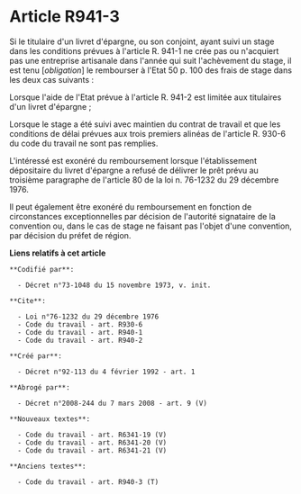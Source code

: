 # Article R941-3

Si le titulaire d'un livret d'épargne, ou son conjoint, ayant suivi un stage dans les conditions prévues à l'article R. 941-1
ne crée pas ou n'acquiert pas une entreprise artisanale dans l'année qui suit l'achèvement du stage, il est tenu
[*obligation*] le rembourser à l'Etat 50 p. 100 des frais de stage dans les deux cas suivants :

Lorsque l'aide de l'Etat prévue à l'article R. 941-2 est limitée aux titulaires d'un livret d'épargne ;

Lorsque le stage a été suivi avec maintien du contrat de travail et que les conditions de délai prévues aux trois premiers
alinéas de l'article R. 930-6 du code du travail ne sont pas remplies.

L'intéressé est exonéré du remboursement lorsque l'établissement dépositaire du livret d'épargne a refusé de délivrer le prêt
prévu au troisième paragraphe de l'article 80 de la loi n. 76-1232 du 29 décembre 1976.

Il peut également être exonéré du remboursement en fonction de circonstances exceptionnelles par décision de l'autorité
signataire de la convention ou, dans le cas de stage ne faisant pas l'objet d'une convention, par décision du préfet de
région.

**Liens relatifs à cet article**

	**Codifié par**:

	  - Décret n°73-1048 du 15 novembre 1973, v. init.

	**Cite**:

	  - Loi n°76-1232 du 29 décembre 1976
	  - Code du travail - art. R930-6
	  - Code du travail - art. R940-1
	  - Code du travail - art. R940-2

	**Créé par**:

	  - Décret n°92-113 du 4 février 1992 - art. 1

	**Abrogé par**:

	  - Décret n°2008-244 du 7 mars 2008 - art. 9 (V)

	**Nouveaux textes**:

	  - Code du travail - art. R6341-19 (V)
	  - Code du travail - art. R6341-20 (V)
	  - Code du travail - art. R6341-21 (V)

	**Anciens textes**:

	  - Code du travail - art. R940-3 (T)
